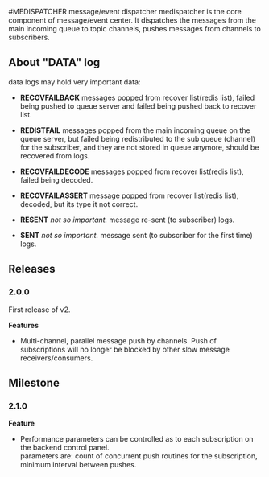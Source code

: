 #MEDISPATCHER message/event dispatcher
medispatcher is the core component of message/event center. It dispatches the messages from the main incoming queue to topic channels, pushes messages from channels to subscribers.

## About "DATA" log    
data logs may hold very important data:

* __RECOVFAILBACK__  messages popped from recover list(redis list), failed being pushed to queue server and failed being pushed back to recover list.
* __REDISTFAIL__ messages popped from the main incoming queue on the queue server, but failed being redistributed to the sub queue (channel) for the subscriber, and they are not stored in queue anymore, should be recovered from logs.
* __RECOVFAILDECODE__  messages popped from recover list(redis list), failed being decoded.
* __RECOVFAILASSERT__  message popped from recover list(redis list), decoded, but its type it not correct.

* __RESENT__  _not so important._ message re-sent (to subscriber) logs.
* __SENT__  _not so important._ message sent (to subscriber for the first time) logs.

## Releases
### 2.0.0
First release of v2.    

__Features__    

* Multi-channel, parallel message push by channels. Push of subscriptions will no longer be blocked by other slow message receivers/consumers.
 
 
 
## Milestone

### 2.1.0

__Feature__    

* Performance parameters can be controlled as to each subscription on the backend control panel.    
 parameters are: count of concurrent push routines for the subscription, minimum interval between pushes.  